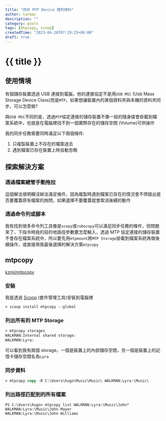 ```yaml
---
title: "同步 MTP Device 裡的資料"
author: tarmac
description: ""
category: posts
tags: [mtpcopy, scoop]
createdTime: "2023-04-26T07:29:25+08:00"
draft: true
---
```


# {{ title }}

## 使用情境

有個儲存裝置透過 USB 連接到電腦，他的連接協定不是用`USB MSC` (Usb Mass Storage Device Class)而是`MTP`，如果想讓裝置內的某個資料夾與本機的資料夾同步，可以怎麼做?

與`USB MSC`不同的是，透過`MTP`協定連接的儲存裝置不像一般的隨身碟會掛載到檔案系統中，也就是在電腦裡找不到一個實際存在的儲存空間 (Volume)可供操作

我的同步任務需要同時滿足以下兩個條件:

1. 只複製裝置上不存在的檔案過去
2. 遇到檔案已存在裝置上時自動忽略

## 探索解決方案

### 透過檔案總管手動拖拉

這個解法很明顯沒辦法滿足條件，因為複製時遇到檔案已存在的情況會不停跳出是否要覆蓋原有檔案的詢問，如果選擇不要覆蓋就會取消後續的動作

### 透過命令列或腳本

我有找到很多命令列工具像是`xcopy`或`robocopy`可以滿足同步任務的條件，但問題來了，下指令時我的目的地路徑參數要怎麼輸入，透過 MTP 協定連接的儲存裝置不會存在檔案系統中，所以要先用`mtpmount`將`MTP Storage`掛載到檔案系統再做後續操作，或直接用我最後選擇的解決方案`mtpcopy`

## mtpcopy

[kzmi/mtpcopy][mtpcopy]

### 安裝

我是透過 [Scoop][scoop] (套件管理工具)安裝到電腦裡

```ps
> scoop install mtpcopy --global
```

### 列出所有的 MTP Storage

```ps
> mtpcopy storages
WALKMAN:Internal shared storage:
WALKMAN:Lyra:
```

可以看到我有兩個 storage，一個是裝置上的內部儲存空間，另一個是裝置上的記憶卡儲存空間名為`Lyra`

### 同步資料

```ps
> mtpcopy copy -R C:\Users\hugo\Music\Music\ WALKMAN:Lyra:\Music\
```

### 列出路徑匹配到的所有檔案

```
PS C:\Users\hugo> mtpcopy list WALKMAN:Lyra:\Music\John*
WALKMAN:Lyra:\Music\John Mayer
WALKMAN:Lyra:\Music\John Williams
```

[mtpcopy]: https://github.com/kzmi/mtpcopy
[scoop]: https://scoop.sh/
